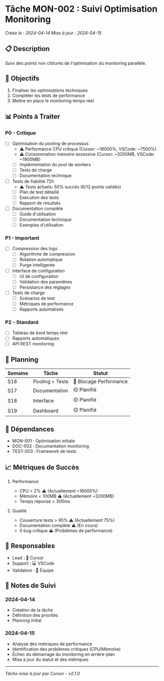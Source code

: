 # Tâche MON-002 : Suivi Optimisation Monitoring

_Créée le : 2024-04-14_
_Mise à jour : 2024-04-15_

## 📋 Description

Suivi des points non clôturés de l'optimisation du monitoring parallèle.

## 🎯 Objectifs

1. Finaliser les optimisations techniques
2. Compléter les tests de performance
3. Mettre en place le monitoring temps réel

## 📊 Points à Traiter

### P0 - Critique

- [ ] Optimisation du pooling de processus
  - ⚠️ Performance CPU critique (Cursor: ~16000%, VSCode: ~7500%)
  - ⚠️ Consommation mémoire excessive (Cursor: ~3200MB, VSCode: ~1900MB)
  - [ ] Implémentation du pool de workers
  - [ ] Tests de charge
  - [ ] Documentation technique

- [ ] Tests de fiabilité 72h
  - ⚠️ Tests actuels: 50% succès (6/12 points validés)
  - [ ] Plan de test détaillé
  - [ ] Exécution des tests
  - [ ] Rapport de résultats

- [ ] Documentation complète
  - [ ] Guide d'utilisation
  - [ ] Documentation technique
  - [ ] Exemples d'utilisation

### P1 - Important

- [ ] Compression des logs
  - [ ] Algorithme de compression
  - [ ] Rotation automatique
  - [ ] Purge intelligente

- [ ] Interface de configuration
  - [ ] UI de configuration
  - [ ] Validation des paramètres
  - [ ] Persistance des réglages

- [ ] Tests de charge
  - [ ] Scénarios de test
  - [ ] Métriques de performance
  - [ ] Rapports automatisés

### P2 - Standard

- [ ] Tableau de bord temps réel
- [ ] Rapports automatiques
- [ ] API REST monitoring

## 📅 Planning

| Semaine | Tâche | Statut |
|---------|-------|--------|
| S16 | Pooling + Tests | 🔴 Blocage Performance |
| S17 | Documentation | 🟡 Planifié |
| S18 | Interface | 🟡 Planifié |
| S19 | Dashboard | 🟡 Planifié |

## 🔄 Dépendances

- MON-001 : Optimisation initiale
- DOC-002 : Documentation monitoring
- TEST-003 : Framework de tests

## 📈 Métriques de Succès

1. Performance
   - CPU < 2% ⚠️ (Actuellement ~16000%)
   - Mémoire < 100MB ⚠️ (Actuellement ~3200MB)
   - Temps réponse < 300ms

2. Qualité
   - Couverture tests > 95% ⚠️ (Actuellement 75%)
   - Documentation complète ⚠️ (En cours)
   - 0 bug critique ⚠️ (Problèmes de performance)

## 👥 Responsables

- Lead : 🤖 Cursor
- Support : 💻 VSCode
- Validation : 👥 Équipe

## 📝 Notes de Suivi

### 2024-04-14

- Création de la tâche
- Définition des priorités
- Planning initial

### 2024-04-15

- Analyse des métriques de performance
- Identification des problèmes critiques (CPU/Mémoire)
- Échec du démarrage du monitoring en arrière-plan
- Mise à jour du statut et des métriques

---

_Tâche mise à jour par Cursor - v2.1.0_
